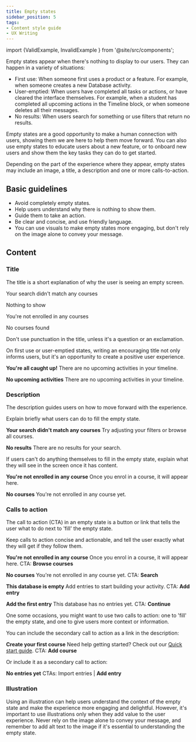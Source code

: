 ```yaml
---
title: Empty states
sidebar_position: 5
tags:
- Content style guide
- UX Writing
---
```

import {ValidExample, InvalidExample } from '@site/src/components';

Empty states appear when there's nothing to display to our users. They can happen in a variety of situations:

- First use: When someone first uses a product or a feature. For example, when someone creates a new Database activity.
- User-emptied: When users have completed all tasks or actions, or have cleared the interface themselves. For example, when a student has completed all upcoming actions in the Timeline block, or when someone deletes all their messages.
- No results: When users search for something or use filters that return no results.

Empty states are a good opportunity to make a human connection with users, showing them we are here to help them move forward. You can also use empty states to educate users about a new feature, or to onboard new users and show them the key tasks they can do to get started.

Depending on the part of the experience where they appear, empty states may include an image, a title, a description and one or more calls-to-action.

## Basic guidelines

- Avoid completely empty states.
- Help users understand why there is nothing to show them.
- Guide them to take an action.
- Be clear and concise, and use friendly language.
- You can use visuals to make empty states more engaging, but don't rely on the image alone to convey your message.

## Content

### Title

The title is a short explanation of why the user is seeing an empty screen.

<ValidExample title="Do">

Your search didn't match any courses

</ValidExample>

<InvalidExample title="Don't">

Nothing to show

</InvalidExample>

<ValidExample title="Do">

You're not enrolled in any courses

</ValidExample>

<InvalidExample title="Don't">

No courses found

</InvalidExample>

Don't use punctuation in the title, unless it's a question or an exclamation.

On first use or user-emptied states, writing an encouraging title not only informs users, but it's an opportunity to create a positive user experience.

<ValidExample title="Do">

**You're all caught up!**
There are no upcoming activities in your timeline.

</ValidExample>

<InvalidExample title="Don't">

**No upcoming activities**
There are no upcoming activities in your timeline.

</InvalidExample>

### Description

The description guides users on how to move forward with the experience.

Explain briefly what users can do to fill the empty state.

<ValidExample title="Do">

**Your search didn't match any courses**
Try adjusting your filters or browse all courses.

</ValidExample>

<InvalidExample title="Don't">

**No results**
There are no results for your search.

</InvalidExample>

If users can't do anything themselves to fill in the empty state, explain what they will see in the screen once it has content.

<ValidExample title="Do">

**You're not enrolled in any course**
Once you enrol in a course, it will appear here.

</ValidExample>

<InvalidExample title="Don't">

**No courses**
You're not enrolled in any course yet.

</InvalidExample>

### Calls to action

The call to action (CTA) in an empty state is a button or link that tells the user what to do next to 'fill' the empty state.

Keep calls to action concise and actionable, and tell the user exactly what they will get if they follow them.

<ValidExample title="Do">

**You're not enrolled in any course**
Once you enrol in a course, it will appear here.
CTA: **Browse courses**

</ValidExample>

<InvalidExample title="Don't">

**No courses**
You're not enrolled in any course yet.
CTA: **Search**

</InvalidExample>

<ValidExample title="Do">

**This database is empty**
Add entries to start building your activity.
CTA: **Add entry**

</ValidExample>

<InvalidExample title="Don't">

**Add the first entry**
This database has no entries yet.
CTA: **Continue**

</InvalidExample>

One some occasions, you might want to use two calls to action: one to 'fill' the empty state, and one to give users more context or information.

You can include the secondary call to action as a link in the description:

<ValidExample title="Do">

**Create your first course**
Need help getting started? Check out our [Quick start guide](#calls-to-action).
CTA: **Add course**

</ValidExample>

Or include it as a secondary call to action:

<ValidExample title="Do">

**No entries yet**
CTAs: Import entries | **Add entry**

</ValidExample>

### Illustration

Using an illustration can help users understand the context of the empty state and make the experience more engaging and delightful. However, it's important to use illustrations only when they add value to the user experience. Never rely on the image alone to convey your message, and remember to add alt text to the image if it's essential to understanding the empty state.
